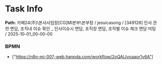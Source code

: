 # Task Info

**Path:** 카페24(주)\본사사업장\[CG]MI본부\본부장 / jessicasong / [349126] 인사 관련 면담, 조직내 이슈 확인 _ 인사이슈시 면담, 조직장 면담, 조직별 이슈 체크 면담 미팅 / 2025-10-01_00-00-00

### BPMN
- ["https://n8n-mi-007-web.hanpda.com/workflow/2oQAlJyoaaor1y6A"]

